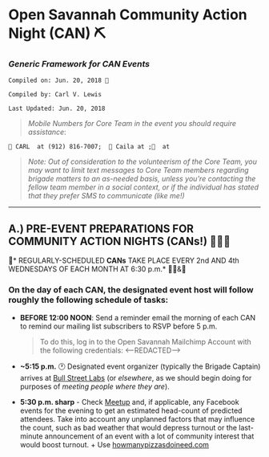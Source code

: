 
# Open Savannah Community Action Night (CAN) ⛏
### *Generic Framework for CAN Events*
	Compiled on: Jun. 20, 2018 📅

	Compiled by: Carl V. Lewis

	Last Updated: Jun. 20, 2018


>*Mobile Numbers for Core Team in the event you should require assistance*: 
		 			
	📲 CARL  at (912) 816-7007;  📲 Caila at ;📲  at 

>*Note: Out of consideration to the volunteerism of the Core Team, you may want to limit text messages to Core Team members regarding brigade matters to an as-needed basis, unless you're contacting the fellow team member in a social context, or if the individual has stated that they prefer SMS to communicate (like me!)*


---

## A.) PRE-EVENT PREPARATIONS FOR COMMUNITY ACTION NIGHTS (CANs!)  👩🏽‍🚒
 📅* REGULARLY-SCHEDULED **CANs** TAKE PLACE EVERY 2nd AND 4th WEDNESDAYS OF EACH MONTH AT 6:30 p.m.* 📅🥇&🥉

### On the day of each CAN, the designated event host will follow roughly the following schedule of tasks:

+ **BEFORE 12:00 NOON**: Send a reminder email the morning of each CAN to remind our mailing list subscribers to RSVP before 5 p.m. 
	>	To do this, log in to the Open Savannah Mailchimp Account with the following credentials:
			<--REDACTED-->	

+ **~5:15 p.m.** 🕐  Designated event organizer (typically the Brigade Captain) arrives at [Bull Street Labs](http://bullstreetlabs.com) (or *elsewhere*, as we should begin doing for purposes of *meeting people where they are*). 
+ **5:30 p.m. sharp** - Check [Meetup](http://meetup.com/opensavannah) and, if applicable, any Facebook events for the evening to get an estimated head-count of predicted attendees. Take into account any unplanned factors that may influence the count, such as bad weather that would depress turnout or the last-minute announcement of an event with a lot of community interest that would boost turnout.
		+ Use  [howmanypizzasdoineed.com](http://howmanypizzasdoineed.com) 

